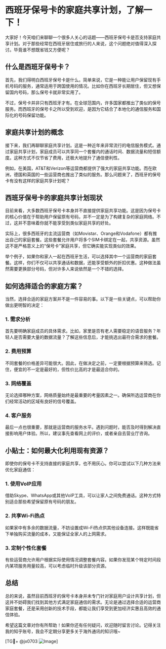 # 西班牙保号卡的家庭共享计划，了解一下！

大家好！今天咱们来聊聊一个很多人关心的话题——西班牙保号卡是否支持家庭共享计划。对于那些经常在西班牙居住或旅行的人来说，这个问题绝对值得深入探讨。毕竟谁不想既省钱又方便呢？

## 什么是西班牙保号卡？

首先，我们得明白西班牙保号卡是什么。简单来说，它是一种能让用户保留现有手机号码的服务，通常适用于跨国使用的情况。比如你在西班牙长期居住，但又想保留国内号码，那么保号卡就非常实用了。

不过，保号卡并非只有西班牙才有。在全球范围内，许多国家都推出了类似的保号服务。而西班牙的保号卡之所以受到欢迎，是因为它结合了本地化的通信服务和国际化的号码保留功能。

## 家庭共享计划的概念

接下来，我们再聊聊家庭共享计划。这是一种近年来非常流行的电信服务模式。通过家庭共享计划，家庭成员可以共享同一个套餐内的通话时间、数据流量和短信额度。这种方式不仅节省了费用，还极大地提升了通信便利性。

例如，在美国，AT&T和Verizon等运营商都提供了强大的家庭共享功能。而在欧洲，德国和英国的一些运营商也推出了类似的服务。那么问题来了，西班牙的保号卡有没有这样的家庭共享计划呢？

## 西班牙保号卡的家庭共享计划现状

目前来看，大多数西班牙保号卡本身并不直接提供家庭共享功能。这是因为保号卡的核心价值在于帮助用户保留原有号码，并不一定是为了构建复杂的家庭网络。不过，这并不意味着你就不能享受到类似家庭共享的好处。

实际上，很多西班牙的主流运营商（如Movistar、Orange和Vodafone）都有推出自己的家庭套餐。这些套餐允许用户将多个SIM卡绑定在一起，共享资源。虽然这不是严格意义上的“保号卡”家庭共享，但它确实能实现类似的效果。

举个例子，如果你和家人一起在西班牙生活，可以选择其中一个运营商的家庭套餐。这样，你们不仅可以共享通话和数据，还能享受额外的折扣优惠。这种做法虽然需要更换部分号码，但对许多人来说依然是一个不错的选择。

## 如何选择适合的家庭方案？

当然，选择合适的家庭方案并不是一件容易的事。以下是一些关键点，可以帮助你做出更明智的决定：

### 1. 需求分析
首先要明确家庭成员的具体需求。比如，家里是否有老人需要稳定的语音服务？年轻人是否需要大量的数据流量？了解这些信息后，才能挑选出最符合需求的套餐。

### 2. 费用预算
不同套餐的价格差异可能很大。因此，在做决定之前，一定要根据预算来筛选。记住，便宜的不一定是最好的，但性价比高的才是最适合你的。

### 3. 网络覆盖
无论选择哪种方案，网络质量始终是最重要的考量因素之一。确保所选运营商在你们经常活动的区域有良好的信号覆盖。

### 4. 客户服务
最后一点也很重要，那就是运营商的服务水平。遇到问题时，能否及时得到解决直接影响用户体验。所以，建议事先查看网上的评价，或者亲自去营业厅咨询。

## 小贴士：如何最大化利用现有资源？

即使你的保号卡不支持直接的家庭共享，也不用灰心。你可以尝试以下几种方法来优化家庭通信：

### 1. 使用VoIP应用
借助Skype、WhatsApp或其他VoIP工具，可以让家人之间免费通话。这种方式特别适合那些希望保留原有号码的朋友。

### 2. 共享Wi-Fi热点
如果家中有多余的数据流量，不妨设置成Wi-Fi热点供其他设备连接。这样既能省下单独购买流量的成本，又能保证全家人的上网需求。

### 3. 定制个性化套餐
有些运营商允许用户根据实际使用情况调整套餐内容。如果你发现某个特定时间段内某项服务用量较高，可以考虑临时升级该部分资源。

## 总结

总的来说，虽然目前西班牙的保号卡本身并未专门针对家庭用户设计共享计划，但这并不妨碍我们找到其他方式满足家庭通信的需求。无论是通过选择合适的运营商家庭套餐，还是采用创新的技术手段，都能让我们享受到更加经济实惠且高效的通信体验。

希望这篇文章对你有所帮助！如果你还有任何疑问，欢迎随时留言讨论。记得关注我的知乎账号，我会不定期分享更多关于海外通讯的知识哦~

[TG💪+ @jx0703 ![Image](https://github.com/user-attachments/assets/dbca1d08-cadb-493c-b0ec-ad6f7a83f270)]